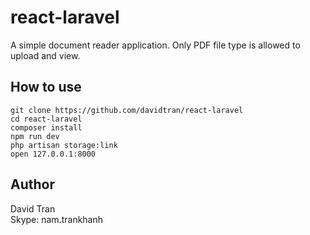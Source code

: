 # react-laravel
A simple document reader application. Only PDF file type is allowed to upload and view.

## How to use
```
git clone https://github.com/davidtran/react-laravel
cd react-laravel
composer install
npm run dev
php artisan storage:link
open 127.0.0.1:8000
```

## Author
David Tran 
<br/>
Skype: nam.trankhanh